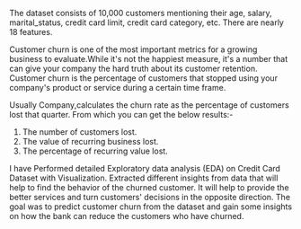 The dataset consists of 10,000 customers mentioning their age, salary, marital_status, credit card limit, credit card category, etc. 
There are nearly 18 features.


Customer churn is one of the most important metrics for a growing business to evaluate.While it's not the happiest measure, it's a number that can give your company the hard truth about its customer retention.
Customer churn is the percentage of customers that stopped using your company's product or service during a certain time frame.

Usually Company,calculates the churn rate as the percentage of customers lost that quarter. From which you can get the below results:-
1. The number of customers lost.
2. The value of recurring business lost.
3. The percentage of recurring value lost.

I have Performed detailed Exploratory data analysis (EDA) on Credit Card Dataset with Visualization.
Extracted different insights from data that will help to find the behavior of the churned customer. It will help to provide the better services and turn customers' decisions in the opposite direction.
The goal was to predict customer churn from the dataset and gain some insights on how the bank can reduce the customers who have churned.
